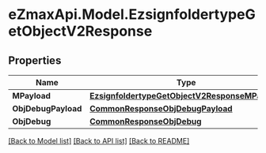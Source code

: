 
# eZmaxApi.Model.EzsignfoldertypeGetObjectV2Response

## Properties

Name | Type | Description | Notes
------------ | ------------- | ------------- | -------------
**MPayload** | [**EzsignfoldertypeGetObjectV2ResponseMPayload**](EzsignfoldertypeGetObjectV2ResponseMPayload.md) |  | 
**ObjDebugPayload** | [**CommonResponseObjDebugPayload**](CommonResponseObjDebugPayload.md) |  | [optional] 
**ObjDebug** | [**CommonResponseObjDebug**](CommonResponseObjDebug.md) |  | [optional] 

[[Back to Model list]](../README.md#documentation-for-models)
[[Back to API list]](../README.md#documentation-for-api-endpoints)
[[Back to README]](../README.md)

